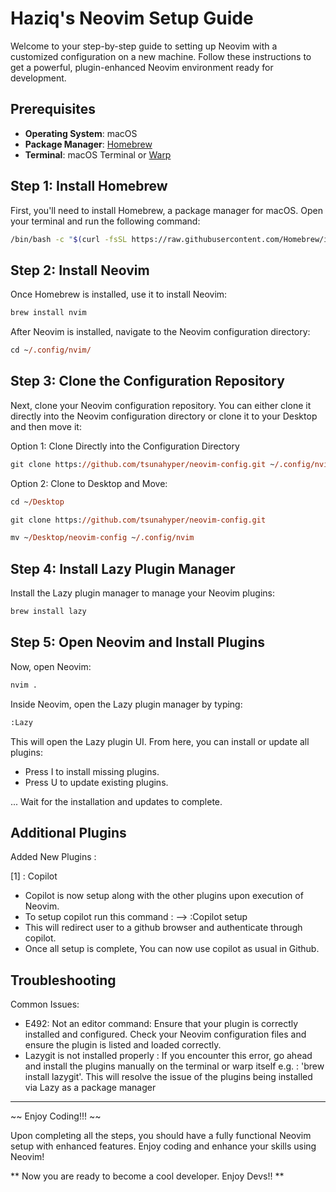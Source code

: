 # Haziq's Neovim Setup Guide

Welcome to your step-by-step guide to setting up Neovim with a customized configuration on a new machine. Follow these instructions to get a powerful, plugin-enhanced Neovim environment ready for development.

## Prerequisites

- **Operating System**: macOS
- **Package Manager**: [Homebrew](https://brew.sh/)
- **Terminal**: macOS Terminal or [Warp](https://www.warp.dev/)

## Step 1: Install Homebrew

First, you'll need to install Homebrew, a package manager for macOS. Open your terminal and run the following command:

```bash
/bin/bash -c "$(curl -fsSL https://raw.githubusercontent.com/Homebrew/install/HEAD/install.sh)"
```

## Step 2: Install Neovim

Once Homebrew is installed, use it to install Neovim:

```ps
brew install nvim
```

After Neovim is installed, navigate to the Neovim configuration directory:

```ps
cd ~/.config/nvim/
```
## Step 3: Clone the Configuration Repository

Next, clone your Neovim configuration repository. You can either clone it directly into the Neovim configuration directory or clone it to your Desktop and then move it:

Option 1: Clone Directly into the Configuration Directory

```ps
git clone https://github.com/tsunahyper/neovim-config.git ~/.config/nvim
```

Option 2: Clone to Desktop and Move:

```ps
cd ~/Desktop
```
```ps
git clone https://github.com/tsunahyper/neovim-config.git
```
```ps
mv ~/Desktop/neovim-config ~/.config/nvim
```

## Step 4: Install Lazy Plugin Manager

Install the Lazy plugin manager to manage your Neovim plugins:
```ps
brew install lazy
```
## Step 5: Open Neovim and Install Plugins

Now, open Neovim:
```ps
nvim .
```
Inside Neovim, open the Lazy plugin manager by typing:
```ps
:Lazy
```
This will open the Lazy plugin UI. From here, you can install or update all plugins:

- Press I to install missing plugins.
- Press U to update existing plugins.

... Wait for the installation and updates to complete.

## Additional Plugins

Added New Plugins : 

[1] : Copilot
- Copilot is now setup along with the other plugins upon execution of Neovim.
- To setup copilot run this command : --> :Copilot setup
- This will redirect user to a github browser and authenticate through copilot.
- Once all setup is complete, You can now use copilot as usual in Github. 

## Troubleshooting

Common Issues: 
- E492: Not an editor command: Ensure that your plugin is correctly installed and configured. Check your Neovim configuration files and ensure the plugin is listed and loaded correctly.
- Lazygit is not installed properly : If you encounter this error, go ahead and install the plugins manually on the terminal or warp itself e.g. : 'brew install lazygit'. This will resolve the issue of the plugins being installed via Lazy as a package manager

------------------------------------------------------------------------------------------------------------------------------------
~~ Enjoy Coding!!! ~~

Upon completing all the steps, you should have a fully functional Neovim setup with enhanced features. Enjoy coding and enhance your skills using Neovim!

** Now you are ready to become a cool developer. Enjoy Devs!! **
